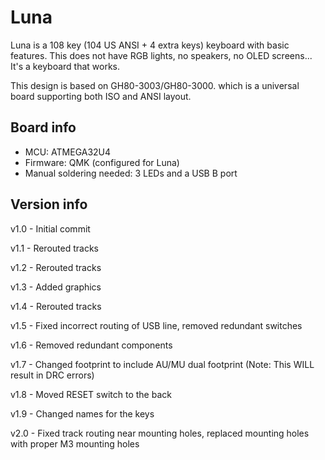 # Luna
Luna is a 108 key (104 US ANSI + 4 extra keys) keyboard with basic features. This does not have RGB lights, no speakers, no OLED screens... It's a keyboard that works.

This design is based on GH80-3003/GH80-3000. which is a universal board supporting both ISO and ANSI layout.

## Board info
- MCU: ATMEGA32U4
- Firmware: QMK (configured for Luna)
- Manual soldering needed: 3 LEDs and a USB B port

## Version info

v1.0 - Initial commit

v1.1 - Rerouted tracks

v1.2 - Rerouted tracks

v1.3 - Added graphics

v1.4 - Rerouted tracks

v1.5 - Fixed incorrect routing of USB line, removed redundant switches

v1.6 - Removed redundant components

v1.7 - Changed footprint to include AU/MU dual footprint (Note: This WILL result in DRC errors)

v1.8 - Moved RESET switch to the back

v1.9 - Changed names for the keys

v2.0 - Fixed track routing near mounting holes, replaced mounting holes with proper M3 mounting holes
